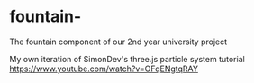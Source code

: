 # fountain-
The fountain component of our 2nd year university project  

My own iteration of SimonDev's three.js particle system tutorial  
https://www.youtube.com/watch?v=OFqENgtqRAY  
  
